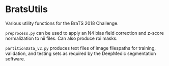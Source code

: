 # BratsUtils

Various utility functions for the BraTS 2018 Challenge.

`preprocess.py` can be used to apply an N4 bias field correction and z-score normalization to nii files. Can also produce roi masks.

`partitionData_v2.py` produces text files of image filespaths for training, validation, and testing sets as required by the DeepMedic segmentation software.
